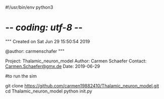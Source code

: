 #!/usr/bin/env python3
# -*- coding: utf-8 -*-
"""
Created on Sat Jun 29 15:50:54 2019

@author: carmenschafer
"""

Project: Thalamic_neuron_model
Author: Carmen Schaefer
Contact: Carmen.Schaefer@gmx.de
Date: 2019-06-29

#to run the sim

git clone https://github.com/carmen19882410/Thalamic_neuron_model.git
cd Thalamic_neuron_model
python init.py
